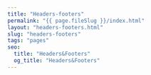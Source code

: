 ```yaml
---
title: "Headers-footers"
permalink: "{{ page.fileSlug }}/index.html"
layout: "headers-footers.html"
slug: "headers-footers"
tags: "pages"
seo:
  title: "Headers&Footers"
  og_title: "Headers&Footers"
---
```



